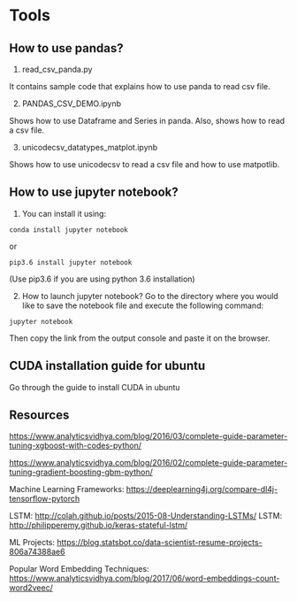 # Tools

## How to use pandas?

1) read_csv_panda.py

It contains sample code that explains how to use panda to read csv file.

2) PANDAS_CSV_DEMO.ipynb

Shows how to use Dataframe and Series in panda. Also, shows how to read a csv file.

3) unicodecsv_datatypes_matplot.ipynb

Shows how to use unicodecsv to read a csv file and how to use matpotlib.



## How to use jupyter notebook?

1) You can install it using:
```
conda install jupyter notebook
```
or 

```
pip3.6 install jupyter notebook
```

(Use pip3.6 if you are using python 3.6 installation)

2) How to launch jupyter notebook?
Go to the directory where you would like to save the notebook file and execute the following command:
```
jupyter notebook
```
Then copy the link from the output console and paste it on the browser.

## CUDA installation guide for ubuntu

Go through the guide to install CUDA in ubuntu

## Resources
https://www.analyticsvidhya.com/blog/2016/03/complete-guide-parameter-tuning-xgboost-with-codes-python/

https://www.analyticsvidhya.com/blog/2016/02/complete-guide-parameter-tuning-gradient-boosting-gbm-python/

Machine Learning Frameworks: https://deeplearning4j.org/compare-dl4j-tensorflow-pytorch

LSTM: http://colah.github.io/posts/2015-08-Understanding-LSTMs/
LSTM: http://philipperemy.github.io/keras-stateful-lstm/

ML Projects: https://blog.statsbot.co/data-scientist-resume-projects-806a74388ae6

Popular Word Embedding Techniques: https://www.analyticsvidhya.com/blog/2017/06/word-embeddings-count-word2veec/

